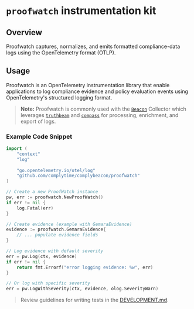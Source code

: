 # `proofwatch` instrumentation kit

## Overview

Proofwatch captures, normalizes, and emits formatted compliance-data logs using the OpenTelemetry format (OTLP).

## Usage 

Proofwatch is an OpenTelemetry instrumentation library that enable applications to log compliance evidence and policy evaluation events using OpenTelemetry's structured logging format.

> **Note:** Proofwatch is commonly used with the [`Beacon`](https://github.com/complytime/complybeacon/blob/ba4106b36dd25b08c15d134650843fb4bffc4e0e/beacon-distro) Collector which leverages [`truthbeam`](https://github.com/complytime/complybeacon/blob/953910cf8a7b1c8c44b8e21630bbb112461d30f0/truthbeam) and [`compass`](https://github.com/complytime/complybeacon/blob/ba4106b36dd25b08c15d134650843fb4bffc4e0e/compass) for processing, enrichment, and export of logs.

### Example Code Snippet

```go
import (
    "context"
    "log"
    
    "go.opentelemetry.io/otel/log"
    "github.com/complytime/complybeacon/proofwatch"
)

// Create a new ProofWatch instance
pw, err := proofwatch.NewProofWatch()
if err != nil {
    log.Fatal(err)
}

// Create evidence (example with GemaraEvidence)
evidence := proofwatch.GemaraEvidence{
    // ... populate evidence fields
}

// Log evidence with default severity
err = pw.Log(ctx, evidence)
if err != nil {
    return fmt.Errorf("error logging evidence: %w", err)
}

// Or log with specific severity
err = pw.LogWithSeverity(ctx, evidence, olog.SeverityWarn)
```

> Review guidelines for writing tests in the [DEVELOPMENT.md](https://github.com/complytime/complybeacon/blob/main/docs/DEVELOPMENT.md).